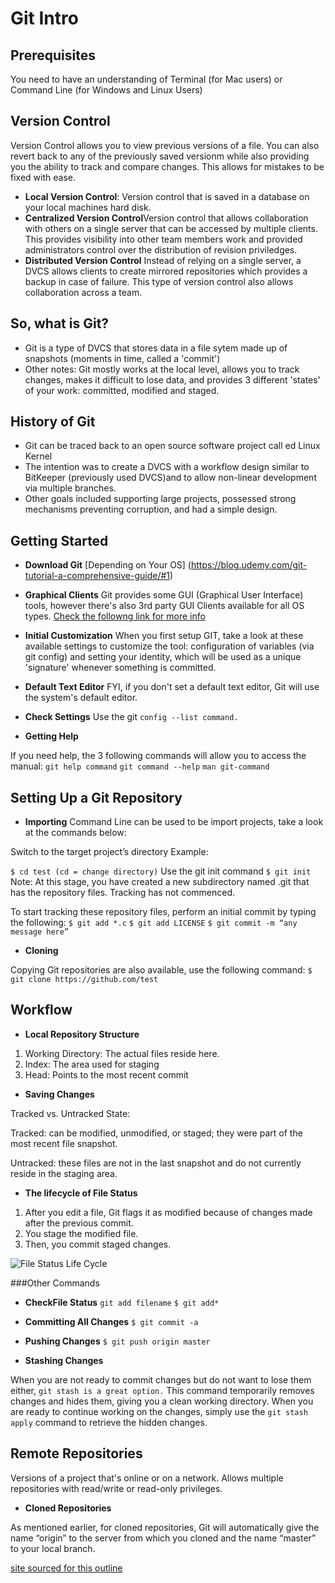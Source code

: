 # Git Intro

## Prerequisites 

You need to have an understanding of Terminal (for Mac users) or Command Line (for Windows and Linux Users)

## Version Control

Version Control allows you to view previous versions of a file. You can also revert back to any of the previously saved versionm while also providing you the ability to track and compare changes. This allows for mistakes to be fixed with ease.

- **Local Version Control**: Version control that is saved in a database on your local machines hard disk. 
- **Centralized Version Control**Version control that allows collaboration with others on a single server that can be accessed by multiple clients. This provides visibility into other team members work and provided administrators control over the distribution of revision priviledges. 
- **Distributed Version Control** Instead of relying on a single server, a DVCS allows clients to create mirrored repositories which provides a backup in case of failure. This type of version control also allows collaboration across a team. 

## So, what is Git?
- Git is a type of DVCS that stores data in a file sytem made up of snapshots (moments in time, called a 'commit')
- Other notes: Git mostly works at the local level, allows you to track changes, makes it difficult to lose data, and provides 3 different 'states' of your work: committed, modified and staged. 

## History of Git
- Git can be traced back to an open source software project call ed Linux Kernel
- The intention was to create a DVCS with a workflow design similar to BitKeeper (previously used DVCS)and to allow non-linear development via multiple branches.
- Other goals included supporting large projects, possessed strong mechanisms preventing corruption, and had a simple design. 

## Getting Started
- **Download Git** [Depending on Your OS] (https://blog.udemy.com/git-tutorial-a-comprehensive-guide/#1)
- **Graphical Clients** Git provides some GUI (Graphical User Interface) tools, however there's also 3rd party GUI Clients available for all OS types. [Check the followng link for more info](https://git-scm.com/downloads/guis)
- **Initial Customization** When you first setup GIT, take a look at these available settings to customize the tool: configuration of variables (via git config) and setting your identity, which will be used as a unique 'signature' whenever something is committed. 
- **Default Text Editor** FYI, if you don't set a default text editor, Git will use the system's default editor. 
- **Check Settings** Use the git `config --list command.`


- **Getting Help**

If you need help, the 3 following commands will allow you to access the manual:
`git help command`
`git command --help`
`man git-command`

## Setting Up a Git Repository
- **Importing**
Command Line can be used to be import projects, take a look at the commands below: 

Switch to the target project’s directory
Example:

`$ cd test (cd = change directory)`
Use the git init command
`$ git init`
Note: At this stage, you have created a new subdirectory named .git that has the repository files. Tracking has not commenced.

To start tracking these repository files, perform an initial commit by typing the following:
`$ git add *.c`
`$ git add LICENSE`
`$ git commit -m “any message here”`

- **Cloning**

Copying Git repositories are also available, use the following command: 
`$ git clone https://github.com/test`

## Workflow
- **Local Repository Structure**

1. Working Directory: The actual files reside here.
2. Index: The area used for staging
3. Head: Points to the most recent commit

- **Saving Changes**

Tracked vs. Untracked State:

Tracked: can be modified, unmodified, or staged; they were part of the most recent file snapshot.

Untracked: these files are not in the last snapshot and do not currently reside in the staging area.

- **The lifecycle of File Status**

1. After you edit a file, Git flags it as modified because of changes made after the previous commit.
2. You stage the modified file.
3. Then, you commit staged changes.

![File Status Life Cycle](https://blog.udemy.com/wp-content/uploads/2015/08/image006.png)

###Other Commands
- **CheckFile Status**
`git add filename`
`$ git add*`

- **Committing All Changes**
`$ git commit -a`

- **Pushing Changes**
`$ git push origin master`

- **Stashing Changes**

When you are not ready to commit changes but do not want to lose them either, `git stash is a great option.` This command temporarily removes changes and hides them, giving you a clean working directory. When you are ready to continue working on the changes, simply use the `git stash apply` command to retrieve the hidden changes.

## Remote Repositories

Versions of a project that's online or on a network. Allows multiple repositories with read/write or read-only privileges. 

- **Cloned Repositories**

As mentioned earlier, for cloned repositories, Git will automatically give the name “origin” to the server from which you cloned and the name “master” to your local branch.

[site sourced for this outline](https://blog.udemy.com/git-tutorial-a-comprehensive-guide/#1)
